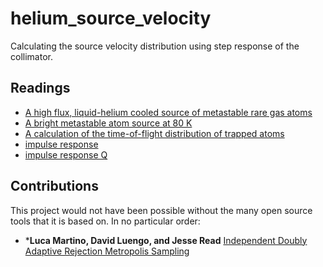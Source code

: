 # helium_source_velocity
Calculating the source velocity distribution using step response of the collimator.

## Readings
* [A high flux, liquid-helium cooled source of metastable rare gas atoms](https://link.springer.com/article/10.1007%2Fs00340-004-1600-9)
* [A bright metastable atom source at 80 K](https://aip.scitation.org/doi/10.1063/1.1372169)
* [A calculation of the time-of-flight distribution of trapped atoms](https://aapt.scitation.org/doi/10.1119/1.1424266)
* [impulse response](https://lpsa.swarthmore.edu/Transient/TransInputs/TransImpulseTime.html)
* [impulse response Q](https://dsp.stackexchange.com/questions/536/what-is-meant-by-a-systems-impulse-response-and-frequency-response)
 



## Contributions  
This project would not have been possible without the many open source tools that it is based on. In no particular order: 
* ***Luca Martino, David Luengo, and Jesse Read** [Independent Doubly Adaptive Rejection Metropolis Sampling](https://au.mathworks.com/matlabcentral/fileexchange/54122-independent-doubly-adaptive-rejection-metropolis-sampling)


